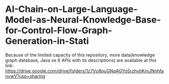 # AI-Chain-on-Large-Language-Model-as-Neural-Knowledge-Base-for-Control-Flow-Graph-Generation-in-Stati
Because of the limited capacity of this repository, more data(knowledge graph database, Java se 8 APIs with its descriptions) are available at this link:
https://drive.google.com/drive/folders/1z7Vu8puGNqAGYqSrzhvbKmJNnhfanvwV?usp=sharing
